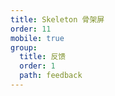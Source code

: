```yaml
---
title: Skeleton 骨架屏
order: 11
mobile: true
group:
  title: 反馈
  order: 1
  path: feedback
---
```


<code src="../demo/Skeleton.tsx"></code>
<API src="../src/Skeleton.tsx"></API>

